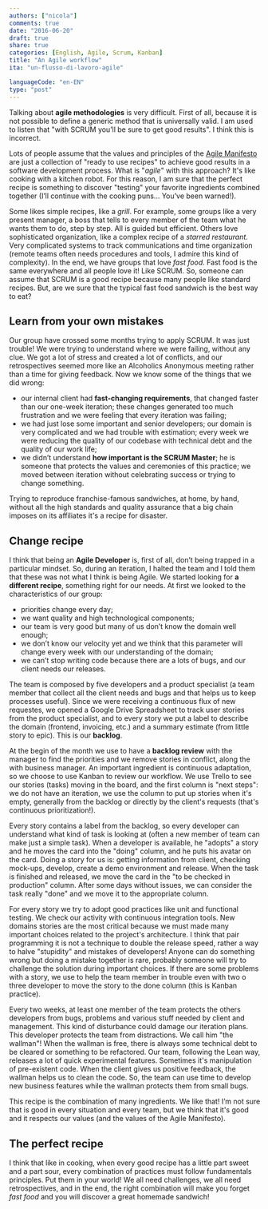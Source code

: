 ```yaml
---
authors: ["nicola"]
comments: true
date: "2016-06-20"
draft: true
share: true
categories: [English, Agile, Scrum, Kanban]
title: "An Agile workflow"
ita: "un-flusso-di-lavoro-agile"

languageCode: "en-EN"
type: "post"
---
```

Talking about **agile methodologies** is very difficult. First of all, because it is not possible to define a generic method that is universally valid. I am used to listen that "with SCRUM you’ll be sure to get good results". I think this is incorrect.

Lots of people assume that the values and principles of the [Agile Manifesto](http://www.agilemanifesto.org/) are just a collection of "ready to use recipes" to achieve good results in a software development process. What is "*agile*" with this approach? It's like cooking with a kitchen robot. For this reason, I am sure that the perfect recipe is something to discover "testing" your favorite ingredients combined together (I’ll continue with the cooking puns... You’ve been warned!).

Some likes simple recipes, like a *grill*. For example, some groups like a very present manager, a boss that tells to every member of the team what he wants them to do, step by step. All is guided but efficient. 
Others love sophisticated organization, like a complex recipe of a *starred restaurant*. Very complicated systems to track communications and time organization (remote teams often needs procedures and tools, I admire this kind of complexity).
In the end, we have groups that love *fast food*. Fast food is the same everywhere and all people love it! Like SCRUM. 
So, someone can assume that SCRUM is a good recipe because many people like standard recipes. But, are we sure that the typical fast food sandwich is the best way to eat?

## Learn from your own mistakes
Our group have crossed some months trying to apply SCRUM. It was just trouble! We were trying to understand where we were failing, without any clue. We got a lot of stress and created a lot of conflicts, and our retrospectives seemed more like an Alcoholics Anonymous meeting rather than a time for giving feedback. Now we know some of the things that we did wrong:

 * our internal client had **fast-changing requirements**, that changed faster than our one-week iteration; these changes generated too much frustration and we were feeling that every iteration was failing;
 * we had just lose some important and senior developers; our domain is very complicated and we had trouble with estimation; every week we were reducing the quality of our codebase with technical debt and the quality of our work life;
 * we didn’t understand **how important is the SCRUM Master**; he is someone that protects the values and ceremonies of this practice; we moved between iteration without celebrating success or trying to change something.
 
 Trying to reproduce franchise-famous sandwiches, at home, by hand, without all the high standards and quality assurance that a big chain imposes on its affiliates it's a recipe for disaster.

## Change recipe
I think that being an **Agile Developer** is, first of all, don’t being trapped in a particular mindset. So, during an iteration, I halted the team and I told them that these was not what I think is being Agile. We started looking for **a different recipe**, something right for our needs. At first we looked to the characteristics of our group:

 * priorities change every day;
 * we want quality and high technological components;
 * our team is very good but many of us don’t know the domain well enough;
 * we don’t know our velocity yet and we think that this parameter will change every week with our understanding of the domain;
 * we can’t stop writing code because there are a lots of bugs, and our client needs our releases.

The team is composed by five developers and a product specialist (a team member that collect all the client needs and bugs and that helps us to keep processes useful).
Since we were receiving a continuous flux of new requestes, we opened a Google Drive Spreadsheet to track user stories from the product specialist, and to every story we put a label to describe the domain (frontend, invoicing, etc.) and a summary estimate (from little story to epic). This is our **backlog**.

At the begin of the month we use to have a **backlog review** with the manager to find the priorities and we remove stories in conflict, along the with business manager. An important ingredient is continuous adaptation, so we choose to use Kanban to review our workflow. We use Trello to see our stories (tasks) moving in the board, and the first column is "next steps": we do not have an iteration, we use the column to put up stories when it's empty, generally from the backlog or directly by the client's requests (that's continuous prioritization!). 

Every story contains a label from the backlog, so every developer can understand what kind of task is looking at (often a new member of team can make just a simple task). When a developer is available, he "adopts" a story and he moves the card into the "doing" column, and he puts his avatar on the card. Doing a story for us is: getting information from client, checking mock-ups, develop, create a demo environment and release. When the task is finished and released, we move the card in the "to be checked in production" column. After some days without issues, we can consider the task really "done" and we move it to the appropriate column.

For every story we try to adopt good practices like unit and functional testing. We check our activity with continuous integration tools. New domains stories are the most critical because we must made many important choices related to the project's architecture. I think that pair programming it is not a technique to double the release speed, rather a way to halve "stupidity" and mistakes of developers! Anyone can do something wrong but doing a mistake together is rare, probably someone will try to challenge the solution during important choices.
If there are some problems with a story, we use to help the team member in trouble even with two o three developer to move the story to the done column (this is Kanban practice).

Every two weeks, at least one member of the team protects the others developers from bugs, problems and various stuff needed by client and management. This kind of disturbance could damage our iteration plans. This developer protects the team from distractions. We call him "the wallman"! When the wallman is free, there is always some technical debt to be cleared or something to be refactored. Our team, following the Lean way, releases a lot of quick experimental features. Sometimes it's manipulation of pre-existent code. When the client gives us positive feedback, the wallman helps us to clean the code. So, the team can use time to develop new business features while the wallman protects them from small bugs.

This recipe is the combination of many ingredients. We like that! I’m not sure that is good in every situation and every team, but we think that it's good and it respects our values (and the values of the Agile Manifesto).

## The perfect recipe
I think that like in cooking, when every good recipe has a little part sweet and a part sour, every combination of practices must follow fundamentals principles. Put them in your world! We all need challenges, we all need retrospectives, and in the end, the right combination will make you forget *fast food* and you will discover a great homemade sandwich! 
